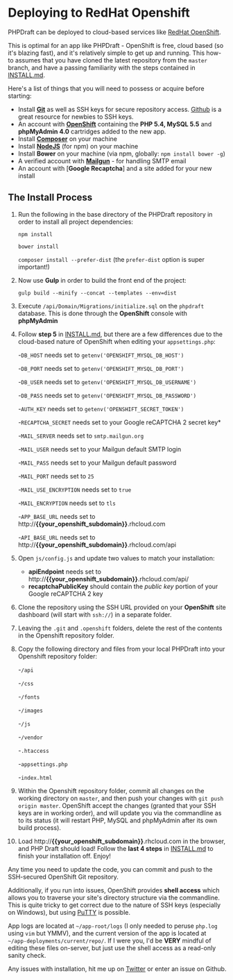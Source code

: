 # Deploying to RedHat Openshift

PHPDraft can be deployed to cloud-based services like [RedHat OpenShift](https://openshift.redhat.com).

This is optimal for an app like PHPDraft - OpenShift is free, cloud based (so it's blazing fast), and it's relatively simple to get up and running. This how-to assumes that you have cloned the latest repository from the `master` branch, and have a passing familiarity with the steps contained in [INSTALL.md](INSTALL.md).

Here's a list of things that you will need to possess or acquire before starting:

- Install [**Git**](https://git-scm.com/) as well as SSH keys for secure repository access. [Github](https://help.github.com/articles/generating-an-ssh-key/) is a great resource for newbies to SSH keys.
- An account with [**OpenShift**](https://openshift.redhat.com) containing the **PHP 5.4, MySQL 5.5** and **phpMyAdmin 4.0** cartridges added to the new app.
- Install [**Composer**](https://getcomposer.org) on your machine
- Install [**NodeJS**](https://nodejs.org/) (for npm) on your machine
- Install **Bower** on your machine (via npm, globally: `npm install bower -g`)
- A verified account with [**Mailgun**](http://www.mailgun.com) - for handling SMTP email
- An account with [**Google Recaptcha**] and a site added for your new install

## The Install Process

1. Run the following in the base directory of the PHPDraft repository in order to install all project dependencies:
    
    `npm install`
    
    `bower install`
    
    `composer install --prefer-dist`
      (the `prefer-dist` option is super important!)
      
1. Now use **Gulp** in order to build the front end of the project:

    `gulp build --minify --concat --templates --env=dist`
    
1. Execute `/api/Domain/Migrations/initialize.sql` on the `phpdraft` database. This is done through the **OpenShift** console with **phpMyAdmin**

1. Follow **step 5** in [INSTALL.md](INSTALL.md), but there are a few differences due to the cloud-based nature of OpenShift when editing your `appsettings.php`:

    -`DB_HOST` needs set to `getenv('OPENSHIFT_MYSQL_DB_HOST')`

    -`DB_PORT` needs set to `getenv('OPENSHIFT_MYSQL_DB_PORT')`

    -`DB_USER` needs set to `getenv('OPENSHIFT_MYSQL_DB_USERNAME')`

    -`DB_PASS` needs set to `getenv('OPENSHIFT_MYSQL_DB_PASSWORD')`

    -`AUTH_KEY` needs set to `getenv('OPENSHIFT_SECRET_TOKEN')`

    -`RECAPTCHA_SECRET` needs set to your Google reCAPTCHA 2 secret key*

    -`MAIL_SERVER` needs set to `smtp.mailgun.org`

    -`MAIL_USER` needs set to your Mailgun default SMTP login

    -`MAIL_PASS` needs set to your Mailgun default password

    -`MAIL_PORT` needs set to `25`

    -`MAIL_USE_ENCRYPTION` needs set to `true`

    -`MAIL_ENCRYPTION` needs set to `tls`

    -`APP_BASE_URL` needs set to http://**{{your_openshift_subdomain}}**.rhcloud.com

    -`API_BASE_URL` needs set to http://**{{your_openshift_subdomain}}**.rhcloud.com/api

1. Open `js/config.js` and update two values to match your installation:

    - **apiEndpoint** needs set to http://**{{your_openshift_subdomain}}**.rhcloud.com/api/
    - **recaptchaPublicKey** should contain the *public key* portion of your Google reCAPTCHA 2 key

1. Clone the repository using the SSH URL provided on your **OpenShift** site dashboard (will start with `ssh://`) in a separate folder.

1. Leaving the `.git` and `.openshift` folders, delete the rest of the contents in the Openshift repository folder.

1. Copy the following directory and files from your local PHPDraft into your Openshift repository folder:

    -`/api`

    -`/css`

    -`/fonts`

    -`/images`

    -`/js`

    -`/vendor`

    -`.htaccess`

    -`appsettings.php`

    -`index.html`

1. Within the Openshift repository folder, commit all changes on the working directory on `master`, and then push your changes with `git push origin master`. OpenShift accept the changes (granted that your SSH keys are in working order), and will update you via the commandline as to its status (it will restart PHP, MySQL and phpMyAdmin after its own build process).

1. Load http://**{{your_openshift_subdomain}}**.rhcloud.com in the browser, and PHP Draft should load! Follow the **last 4 steps** in [INSTALL.md](INSTALL.md) to finish your installation off. Enjoy!

Any time you need to update the code, you can commit and push to the SSH-secured OpenShift Git repository.

Additionally, if you run into issues, OpenShift provides **shell access** which allows you to traverse your site's directory structure via the commandline. This is quite tricky to get correct due to the nature of SSH keys (especially on Windows), but using [PuTTY](http://www.chiark.greenend.org.uk/~sgtatham/putty/download.html) is possible.

App logs are located at `~/app-root/logs` (I only needed to peruse `php.log` using `vim` but YMMV), and the current version of the app is located at `~/app-deployments/current/repo/`. If I were you, I'd be **VERY** mindful of editing these files on-server, but just use the shell access as a read-only sanity check.

Any issues with installation, hit me up on [Twitter](http://twitter.com/mattheworres) or enter an issue on Github.